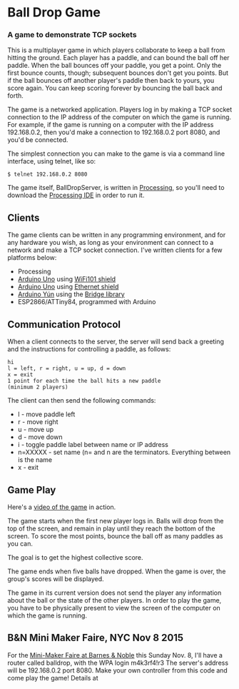 # Ball Drop Game

### A game to demonstrate TCP sockets

This is a multiplayer game in which players collaborate to keep a ball from hitting the ground. Each player has a paddle, and can bound the ball off her paddle. When the ball bounces off your paddle, you get a point. Only the first bounce counts, though; subsequent bounces don't get you points. But if the ball bounces off another player's paddle then back to yours, you score again. You can keep scoring forever by bouncing the ball back and forth.

The game is a networked application. Players log in by making a TCP socket connection to the IP address of the computer on which the game is running. For example, if the game is running on a computer with the IP address 192.168.0.2, then you'd make a connection to 192.168.0.2 port 8080, and you'd be connected.

The simplest connection you can make to the game is via a command line interface, using telnet, like so:

```
$ telnet 192.168.0.2 8080
```
The game itself, BallDropServer, is written in [Processing](http://www.processing.org), so you'll need to download the [Processing IDE](https://processing.org/download/) in order to run it.

## Clients

The game clients can be written in any programming environment, and for any hardware you wish, as long as your environment can connect to a network and make a TCP socket connection. I've written clients for a few platforms below:
* Processing
* [Arduino Uno](https://www.arduino.cc/en/Main/ArduinoBoardUno) using [WiFi101 shield](https://www.arduino.cc/en/Main/ArduinoWiFiShield101)
* [Arduino Uno](https://www.arduino.cc/en/Main/ArduinoBoardUno) using [Ethernet shield](https://www.arduino.cc/en/Main/ArduinoEthernetShield)
* [Arduino Yún](https://www.arduino.cc/en/Main/ArduinoBoardYun) using the [Bridge library](https://www.arduino.cc/en/Reference/YunBridgeLibrary)
* ESP2866/ATTiny84, programmed with Arduino

## Communication Protocol

When a client connects to the server, the server will send back a greeting and the instructions for controlling a paddle, as follows:

```
hi
l = left, r = right, u = up, d = down
x = exit
1 point for each time the ball hits a new paddle
(minimum 2 players)
```

The client can then send the following commands:
* l - move paddle left
* r - move right
* u - move up
* d - move down
* i - toggle paddle label between name or IP address
* n=XXXXX - set name (n= and n are the terminators. Everything between is the name
* x - exit

## Game Play

Here's a [video of the game](video.mov) in action.

The game starts when the first new player logs in. Balls will drop from the top of the screen, and remain in play until they reach the bottom of the screen. To score the most points, bounce the ball off as many paddles as you can.

The goal is to get the highest collective score.

The game ends when five balls have dropped. When the game is over, the group's scores will be displayed.

The game in its current version does not send the player any information about the ball or the state of the other players. In order to play the game, you have to be physically present to view the screen of the computer on which the game is running.

## B&N Mini Maker Faire, NYC Nov 8 2015

For the [Mini-Maker Faire at Barnes & Noble](http://stores.barnesandnoble.com/store/2234?view) this Sunday Nov. 8, I'll have a router called balldrop, with the WPA login m4k3rf4!r3 The server's address will be 192.168.0.2 port 8080. Make your own controller from this code and come play the game!  Details at 
